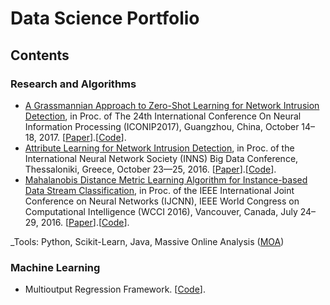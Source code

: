 # Data Science Portfolio


## Contents
### Research and Algorithms
- [A Grassmannian Approach to Zero-Shot Learning for Network Intrusion Detection](https://arxiv.org/abs/1709.07984), in Proc. of The 24th International Conference On Neural Information Processing (ICONIP2017), Guangzhou, China, October 14–18, 2017. [[Paper](https://arxiv.org/abs/1709.07984)].[[Code]()].
- [Attribute Learning for Network Intrusion Detection](https://arxiv.org/abs/1607.08634), in Proc. of the International Neural Network Society (INNS) Big Data Conference, Thessaloniki, Greece, October 23—25, 2016. [[Paper](https://arxiv.org/abs/1607.08634)].[[Code]()].
- [Mahalanobis Distance Metric Learning Algorithm for Instance-based Data Stream Classification](https://arxiv.org/abs/1604.04879), in Proc. of the IEEE International Joint Conference on Neural Networks (IJCNN), IEEE World Congress on Computational Intelligence (WCCI 2016), Vancouver, Canada, July 24–29, 2016. [[Paper](https://arxiv.org/abs/1604.04879)].[[Code]()].

_Tools: Python, Scikit-Learn, Java, Massive Online Analysis ([MOA](https://moa.cms.waikato.ac.nz/))

### Machine Learning
- Multioutput Regression Framework. [[Code]()].
